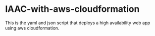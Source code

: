 # IAAC-with-aws-cloudformation
This is the yaml and json script that deploys a high availability web app using aws cloudformation. 
